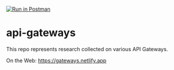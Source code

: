 [![Run in Postman](https://run.pstmn.io/button.svg)](https://god.gw.postman.com/run-collection/10354132-ab067c9b-4eb8-408f-8ade-708004bda02f?action=collection%2Ffork&collection-url=entityId%3D10354132-ab067c9b-4eb8-408f-8ade-708004bda02f%26entityType%3Dcollection%26workspaceId%3Df5c5ab05-0656-42a5-a11d-0403c02c9897)

# api-gateways

This repo represents research collected on various API Gateways.

On the Web: https://gateways.netlify.app
